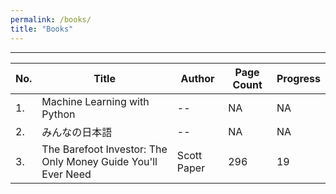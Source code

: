 ```yaml
---
permalink: /books/
title: "Books"
---
```


---

| No. | Title | Author | Page Count | Progress |
|-----|-------|--------|------------|----------|
|1. | Machine Learning with Python | -- | NA | NA |
|2. | みんなの日本語 | -- | NA | NA |
|3. | The Barefoot Investor: The Only Money Guide You'll Ever Need | Scott Paper| 296 | 19 |
